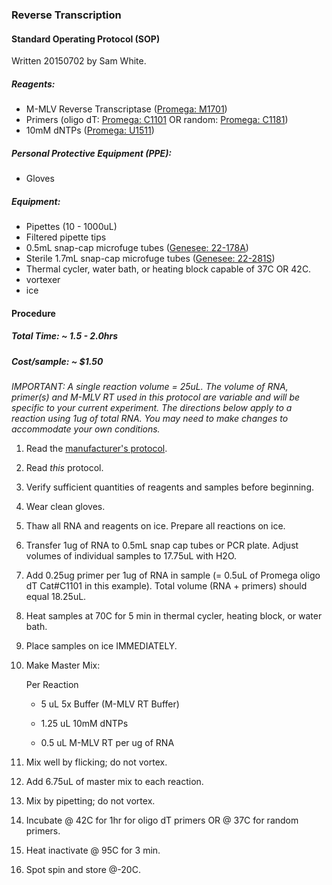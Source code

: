 ### <a name="reverse_transcription"></a>Reverse Transcription
#### Standard Operating Protocol (SOP)
Written 20150702 by Sam White.

##### Reagents:
- M-MLV Reverse Transcriptase ([Promega: M1701](https://www.promega.com/products/pcr/rt-pcr/m_mlv-reverse-transcriptase/))
- Primers (oligo dT: [Promega: C1101](https://www.promega.com/products/pcr/routine-pcr/oligonucleotides-and-primers_-cdna-synthesis-and-cloning/) OR random: [Promega: C1181](https://www.promega.com/products/pcr/routine-pcr/oligonucleotides-and-primers_-cdna-synthesis-and-cloning/))
- 10mM dNTPs ([Promega: U1511](https://www.promega.com/products/pcr/routine-pcr/dntp-mix/))

##### Personal Protective Equipment (PPE):
- Gloves

##### Equipment:
- Pipettes (10 - 1000uL)
- Filtered pipette tips
- 0.5mL snap-cap microfuge tubes ([Genesee: 22-178A](https://geneseesci.com/shop-online/product-details/923/?product=22-178A))
- Sterile 1.7mL snap-cap microfuge tubes ([Genesee: 22-281S](https://geneseesci.com/shop-online/product-details/?product=22-281S))
- Thermal cycler, water bath, or heating block capable of 37C OR 42C.
- vortexer
- ice

#### Procedure
##### Total Time: ~ 1.5 - 2.0hrs
##### Cost/sample: ~ $1.50
<em>IMPORTANT: A single reaction volume = 25uL. The volume of RNA, primer(s) and M-MLV RT used in this protocol are <em>variable</em> and will be specific to your current experiment. The directions below apply to a reaction using 1ug of total RNA. You may need to make changes to accommodate your own conditions.</em>

1. Read the [manufacturer's protocol](https://github.com/sr320/LabDocs/blob/master/protocols/Commercial_Protocols/Promega_MMLV_RT.pdf).
2. Read <em>this</em> protocol.
3. Verify sufficient quantities of reagents and samples before beginning.
3. Wear clean gloves.
3. Thaw all RNA and reagents on ice. Prepare all reactions on ice.
3. Transfer 1ug of RNA to 0.5mL snap cap tubes or PCR plate. Adjust volumes of individual samples to 17.75uL with H2O.
4. Add 0.25ug primer per 1ug of RNA in sample (= 0.5uL of Promega oligo dT Cat#C1101 in this example). Total volume (RNA + primers) should equal 18.25uL.
5. Heat samples at 70C for 5 min in thermal cycler, heating block, or water bath.
6. Place samples on ice IMMEDIATELY.
7. Make Master Mix:

    Per Reaction

    * 5 uL 5x Buffer (M-MLV RT Buffer)
 
    * 1.25 uL 10mM dNTPs

    * 0.5 uL M-MLV RT per ug of RNA

8. Mix well by flicking; do not vortex.
9. Add 6.75uL of master mix to each reaction.
10. Mix by pipetting; do not vortex.
11. Incubate @ 42C for 1hr for oligo dT primers OR @ 37C for random primers.
12. Heat inactivate @ 95C for 3 min.
13. Spot spin and store @-20C.

